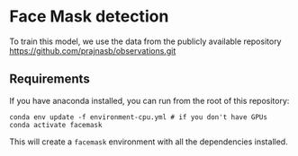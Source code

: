 # Face Mask detection

To train this model, we use the data from the publicly available repository https://github.com/prajnasb/observations.git

## Requirements

If you have anaconda installed, you can run from the root of this repository:

    conda env update -f environment-cpu.yml # if you don't have GPUs
    conda activate facemask

This will create a `facemask` environment with all the dependencies installed.